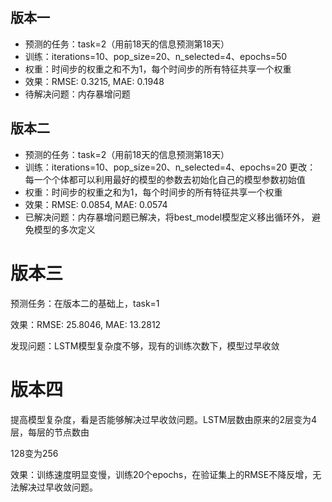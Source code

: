 ## 版本一

- 预测的任务：task=2（用前18天的信息预测第18天）
- 训练：iterations=10、pop_size=20、n_selected=4、epochs=50
- 权重：时间步的权重之和不为1，每个时间步的所有特征共享一个权重
- 效果：RMSE: 0.3215, MAE: 0.1948
- 待解决问题：内存暴增问题

## 版本二

- 预测的任务：task=2（用前18天的信息预测第18天）
- 训练：iterations=10、pop_size=20、n_selected=4、epochs=20 更改：
  每一个个体都可以利用最好的模型的参数去初始化自己的模型参数初始值
- 权重：时间步的权重之和为1，每个时间步的所有特征共享一个权重
- 效果：RMSE: 0.0854, MAE: 0.0574
- 已解决问题：内存暴增问题已解决，将best_model模型定义移出循环外，
  避免模型的多次定义

# 版本三

预测任务：在版本二的基础上，task=1

效果：RMSE: 25.8046, MAE: 13.2812

发现问题：LSTM模型复杂度不够，现有的训练次数下，模型过早收敛

# 版本四

提高模型复杂度，看是否能够解决过早收敛问题。LSTM层数由原来的2层变为4层，每层的节点数由

128变为256

效果：训练速度明显变慢，训练20个epochs，在验证集上的RMSE不降反增，无法解决过早收敛问题。